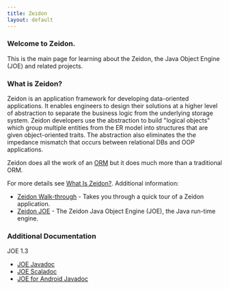 ```yaml
---
title: Zeidon
layout: default
---
```


### Welcome to Zeidon.
This is the main page for learning about the Zeidon, the Java Object Engine (JOE) and related projects.

### What is Zeidon?
Zeidon is an application framework for developing data-oriented applications.  It enables engineers to design their solutions at a higher level of abstraction to separate the business logic from the underlying storage system.  Zeidon developers use the abstraction to build "logical objects" which group multiple entities from the ER model into structures that are given object-oriented traits.  The abstraction also eliminates the the impedance mismatch that occurs between relational DBs and OOP applications.

Zeidon does all the work of an [ORM](https://en.wikipedia.org/wiki/Object-relational_mapping) but it does much more than a traditional ORM.

For more details see [What Is Zeidon?](WhatIsZeidon.html).  Additional information:
* [Zeidon Walk-through](WhatIsZeidon.html) - Takes you through a quick tour of a Zeidon application.
* [Zeidon JOE](https://github.com/DeegC/zeidon-joe) - The Zeidon Java Object Engine (JOE), the Java run-time engine.

### Additional Documentation
JOE 1.3

* [JOE Javadoc](javadoc/1.3/joe/)
* [JOE Scaladoc](javadoc/1.3/scala/)
* [JOE for Android Javadoc](javadoc/1.3/android/)


